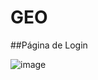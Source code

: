 # GEO

##Página de Login  

![image](https://github.com/Wellington-lopes/GEO/assets/67521652/03a5894a-cf03-455d-8b8a-b4a9451a13cc)
